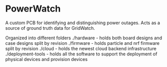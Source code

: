PowerWatch
==========

A custom PCB for identifying and distinguishing power outages. Acts as a source
of ground truth data for GridWatch.

Organized into different folders
./hardware - holds both board designs and case designs split by revision
./firmware - holds particle and nrf firmware split by revision
./cloud - holds the newest cloud backend infrastructure
./deployment-tools - holds all the software to support the deployment of physical devices and provision devices

